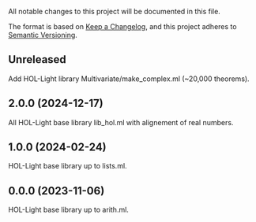 All notable changes to this project will be documented in this file.

The format is based on [Keep a Changelog](https://keepachangelog.com/),
and this project adheres to [Semantic Versioning](https://semver.org/).

## Unreleased

Add HOL-Light library Multivariate/make_complex.ml (~20,000 theorems).

## 2.0.0 (2024-12-17)

All HOL-Light base library lib_hol.ml with alignement of real numbers.

## 1.0.0 (2024-02-24)

HOL-Light base library up to lists.ml.

## 0.0.0 (2023-11-06)

HOL-Light base library up to arith.ml.
